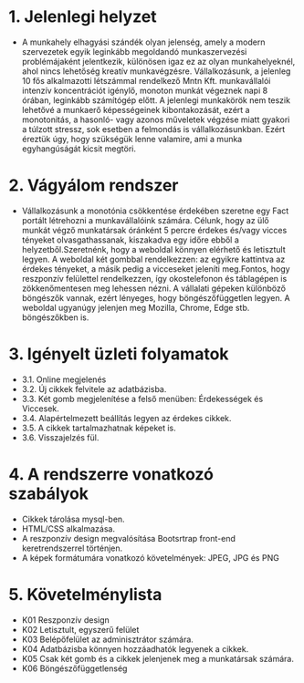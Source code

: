 # 1. Jelenlegi helyzet
- A munkahely elhagyási szándék olyan jelenség, amely a modern szervezetek egyik leginkább megoldandó munkaszervezési problémájaként jelentkezik, különösen igaz ez az olyan munkahelyeknél, ahol nincs lehetőség kreatív munkavégzésre. 
 Vállalkozásunk, a jelenleg 10 fős alkalmazotti létszámmal rendelkező Mntn Kft. munkavállalói intenzív koncentrációt igénylő, monoton munkát végeznek napi 8 órában, leginkább számítógép előtt. 
 A jelenlegi munkakörök nem teszik lehetővé a munkaerő képességeinek kibontakozását, ezért a monotonitás, a hasonló- vagy azonos műveletek végzése miatt gyakori a túlzott stressz, sok esetben a felmondás is vállalkozásunkban.
 Ezért éreztük úgy, hogy szükségük lenne valamire, ami a munka egyhangúságát kicsit megtöri.
 
# 2. Vágyálom rendszer
- Vállalkozásunk a monotónia csökkentése érdekében szeretne egy Fact portált létrehozni a munkavállalóink számára. Célunk, hogy az ülő munkát végző munkatársak óránként 5 percre érdekes 
és/vagy vicces tényeket olvasgathassanak, kiszakadva egy időre ebből a helyzetből.Szeretnénk, hogy a weboldal könnyen elérhető és letisztult legyen. A weboldal két gombbal rendelkezzen: az egyikre kattintva az érdekes tényeket, a másik pedig a vicceseket jeleníti meg.Fontos, hogy reszponzív felülettel rendelkezzen, így okostelefonon és táblagépen is zökkenőmentesen meg lehessen nézni. A vállalati gépeken különböző böngészők vannak, ezért lényeges, hogy böngészőfüggetlen legyen. A weboldal ugyanúgy jelenjen meg Mozilla, Chrome, Edge stb. böngészőkben is.

# 3. Igényelt üzleti folyamatok
-    3.1.	Online megjelenés 
-    3.2.	Új cikkek felvitele az adatbázisba.
-    3.3.	Két gomb megjelenítése a felső menüben: Érdekességek és Viccesek. 
-    3.4. 	Alapértelmezett beállítás legyen az érdekes cikkek.
-    3.5.	A cikkek tartalmazhatnak képeket is.
-    3.6.	Visszajelzés fül.

# 4.	A rendszerre vonatkozó szabályok
- Cikkek tárolása mysql-ben.
- HTML/CSS alkalmazása.
- A reszponzív design megvalósítása Bootsrtrap front-end keretrendszerrel történjen.
- A képek formátumára vonatkozó követelmények: JPEG, JPG és PNG

# 5.	Követelménylista
- K01 Reszponzív design
- K02 Letisztult, egyszerű felület
- K03 Belépőfelület az adminisztrátor számára.
- K04 Adatbázisba könnyen hozzáadhatók legyenek a cikkek.
- K05 Csak két gomb és a cikkek jelenjenek meg a munkatársak számára.
- K06 Böngészőfüggetlenség



